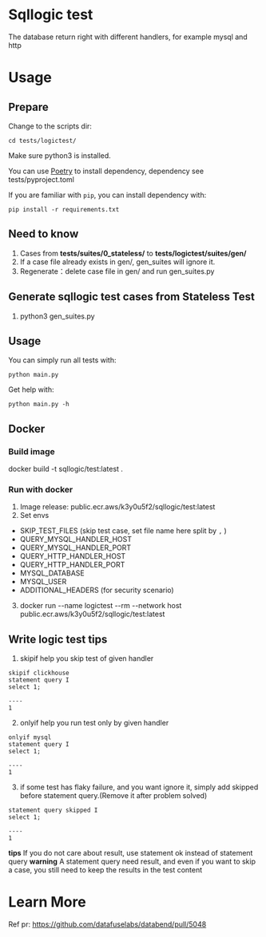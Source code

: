 
# Sqllogic test

The database return right with different handlers, for example mysql and http

# Usage

## Prepare
Change to the scripts dir:
```shell
cd tests/logictest/
```

Make sure python3 is installed.

You can use [Poetry](https://github.com/python-poetry/poetry) to install dependency, dependency see tests/pyproject.toml

If you are familiar with `pip`, you can install dependency with:
```shell
pip install -r requirements.txt
```

## Need to know
1. Cases from **tests/suites/0_stateless/**  to  **tests/logictest/suites/gen/**
2. If a case file already exists in gen/, gen_suites will ignore it. 
3. Regenerate：delete case file in gen/ and run gen_suites.py

## Generate sqllogic test cases from Stateless Test
1. python3 gen_suites.py

## Usage
You can simply run all tests with:
```shell
python main.py
```

Get help with:
```shell
python main.py -h
```

## Docker

### Build image

docker build -t sqllogic/test:latest .

### Run with docker

1. Image release: public.ecr.aws/k3y0u5f2/sqllogic/test:latest
2. Set envs
- SKIP_TEST_FILES (skip test case, set file name here split by `,` )
- QUERY_MYSQL_HANDLER_HOST
- QUERY_MYSQL_HANDLER_PORT
- QUERY_HTTP_HANDLER_HOST
- QUERY_HTTP_HANDLER_PORT
- MYSQL_DATABASE
- MYSQL_USER
- ADDITIONAL_HEADERS (for security scenario)
3. docker run --name logictest --rm --network host public.ecr.aws/k3y0u5f2/sqllogic/test:latest

## Write logic test tips

1. skipif  help you skip test of given handler
```
skipif clickhouse
statement query I
select 1;

----
1
```

2. onlyif help you run test only by given handler
```
onlyif mysql
statement query I
select 1;

----
1
```

3. if some test has flaky failure, and you want ignore it, simply add skipped before statement query.(Remove it after problem solved)
```
statement query skipped I
select 1;

----
1
```

**tips** If you do not care about result, use statement ok instead of statement query
**warning** A statement query need result, and even if you want to skip a case, you still need to keep the results in the test content

# Learn More

Ref pr: https://github.com/datafuselabs/databend/pull/5048
